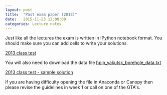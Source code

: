 ```yaml
---
layout: post
title:  "Past exam paper (2013)"
date:   2015-11-23 12:00:00
categories: Lecture notes
---
```


Just like all the lectures the exam is written in IPython notebook format. You should make sure you can add cells to write your solutions.

[2013 class test](http://nbviewer.ipython.org/url/raw.githubusercontent.com/ggorman/Introduction-to-programming-for-geoscientists/master/notebook/python_class_test_2013.ipynb)

You will also need to download the data file
[hpip_yakutsk_borehole_data.txt](https://raw.githubusercontent.com/ggorman/Introduction-to-programming-for-geoscientists/master/notebook/data/hpip_yakutsk_borehole_data.txt)

[2013 class test - sample solution](http://nbviewer.ipython.org/url/raw.githubusercontent.com/ggorman/Introduction-to-programming-for-geoscientists/master/notebook/python_class_test_2013-solution.ipynb)

If you are having difficulty opening the file in Anaconda or Canopy then please revise the guidelines in week 1 or call on one of the GTA's.


